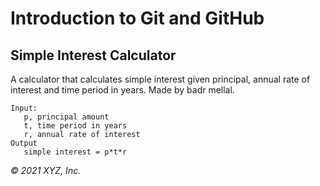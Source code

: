 # Introduction to Git and GitHub

## Simple Interest Calculator

A calculator that calculates simple interest given principal, annual rate of interest and time period in years.
Made by badr mellal.

```
Input:
   p, principal amount
   t, time period in years
   r, annual rate of interest
Output
   simple interest = p*t*r
```

_© 2021 XYZ, Inc._
